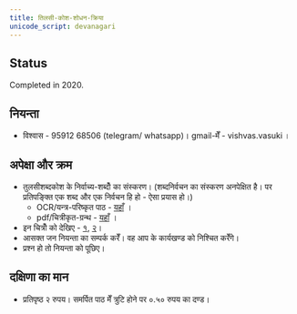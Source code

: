 ```yaml
---
title: तिलसी-कोश-शोधन-क्रिया
unicode_script: devanagari
---
```


## Status
Completed in 2020.

## नियन्ता
- विश्वास - 95912 68506 (telegram/ whatsapp)। gmail-मेँ - vishvas.vasuki ।

## अपेक्षा और क्रम
- तुलसीशब्दकोश के निर्वाच्य-शब्दोँ का संस्करण। (शब्दनिर्वचन का संस्करण अनपेक्षित है। पर प्रतिपङ्क्ति एक शब्द और एक निर्वचन हि हो - ऐसा प्रयास हो।)
  - OCR/यन्त्र-परिष्कृत पाठ - [यहाँ](https://github.com/sanskrit/raw_etexts/tree/master/koshaH/tulasi_shabda_kosha) ।
  - pdf/चित्रीकृत-ग्रन्थ - [यहाँ](https://drive.google.com/drive/u/0/folders/1_ZStKCZUR8hrKR4rdh1o4eQckJ9BUJ8w) ।
- इन चित्रोँ को देखिए - [१](https://youtu.be/y7iOQJ1flpc), [२](https://youtu.be/9rxXZ9g2BCM)।
- आसक्त जन नियन्ता का सम्पर्क करेँ। वह आप के कार्यखण्ड को निश्चित करेँगे।
- प्रश्न हो तो नियन्ता को पूछिए।

<div class="videoEmbed"  caption="" src="https://youtu.be/y7iOQJ1flpc"></div>

<div class="videoEmbed"  caption="" src="https://youtu.be/9rxXZ9g2BCM"></div>


## दक्षिणा का मान
- प्रतिपृष्ठ २ रुपय। समर्पित पाठ मेँ त्रुटि होने पर ०.५० रुपय का दण्ड। 